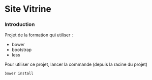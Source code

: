 Site Vitrine
============

### Introduction

Projet de la formation qui utiliser :

* bower
* bootstrap
* less

Pour utiliser ce projet, lancer la commande
(depuis la racine du projet)

    bower install

